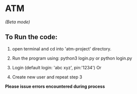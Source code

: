 # ATM
*(Beta mode)*
## To Run the code:
1. open terminal and cd into 'atm-project' directory.

2. Run the program using: python3 login.py or python login.py

3. Login (default login: 'abc xyz', pin:'1234')
      Or
4. Create new user and repeat step 3



**Please issue errors encountered during process**
